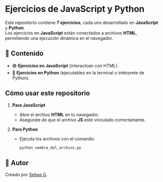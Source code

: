 # Ejercicios de JavaScript y Python

Este repositorio contiene **7 ejercicios**, cada uno desarrollado en **JavaScript** y **Python**.  
Los ejercicios en **JavaScript** están conectados a archivos **HTML**, permitiendo una ejecución dinámica en el navegador.

## 📂 Contenido
- 🟢 **Ejercicios en JavaScript** (interactúan con HTML).  
- 🐍 **Ejercicios en Python** (ejecutables en la terminal o intérprete de Python).  

##  Cómo usar este repositorio
1. **Para JavaScript**  
   - Abre el archivo **HTML** en tu navegador.  
   - Asegúrate de que el archivo **JS** esté vinculado correctamente.  
   
2. **Para Python**  
   - Ejecuta los archivos con el comando:  
     ```sh
     python nombre_del_archivo.py
     ```

## 📌 Autor
Creado por [Sebas G](https://github.com/5h4rKYCode).  

